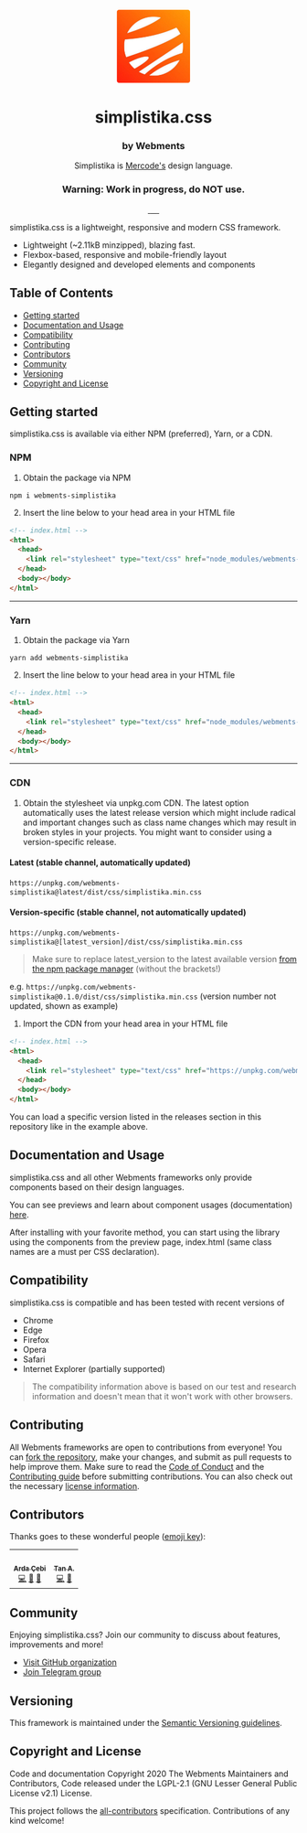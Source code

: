 <p align="center">

  <img alt="simplistika.css icon" src="assets/icon.png" width="130px"/>
  <h1 align="center">simplistika.css</h1>
</p>

<h3 align="center">by Webments</h3>
<p align="center">Simplistika is <a href="https://github.com/Mercode">Mercode's</a> design language.</p>
<h3 align="center">Warning: Work in progress, do NOT use.</h3>

<p align="center">
  <a aria-label="npm" href="https://www.npmjs.com/package/webments-simplistika">
    <img src="https://img.shields.io/npm/v/webments-simplistika" alt="">
  </a>
    <a aria-label="npm bundle size" href="https://www.npmjs.com/package/webments-simplistika">
    <img src="https://img.shields.io/bundlephobia/minzip/webments-simplistika" alt="">
  </a>
    <a aria-label="npm downloads" href="https://www.npmjs.com/package/webments-simplistika">
    <img src="https://img.shields.io/npm/dt/webments-simplistika" alt="">
  </a>
   <!-- ALL-CONTRIBUTORS-BADGE:START - Do not remove or modify this section -->
    <a aria-label="All Contributors" href="#contributors">
    <img src="https://img.shields.io/badge/all_contributors-2-orange.svg" alt="">
  </a>
  <!-- ALL-CONTRIBUTORS-BADGE:END -->
   <a aria-label="telegram" href="https://t.me/Webments">
     <img src="https://img.shields.io/badge/chat-on%20telegram-blue" alt="">
  </a>
  <a aria-label="license" href="https://github.com/Webments/simplistika.css/blob/master/LICENSE">
    <img src="https://img.shields.io/github/license/webments/simplistika.css" alt="">
  </a>
</p>

simplistika.css is a lightweight, responsive and modern CSS framework.

- Lightweight (~2.11kB minzipped), blazing fast.
- Flexbox-based, responsive and mobile-friendly layout
- Elegantly designed and developed elements and components

## Table of Contents
- [Getting started](#gettingstarted)
- [Documentation and Usage](#usage)
- [Compatibility](#compatibility)
- [Contributing](#contributing)
- [Contributors](#contributors)
- [Community](#community)
- [Versioning](#versioning)
- [Copyright and License](#license)

## <a name="gettingstarted"></a>Getting started
simplistika.css is available via either NPM (preferred), Yarn, or a CDN.

### NPM

1. Obtain the package via NPM

```shell
npm i webments-simplistika
```
2. Insert the line below to your head area in your HTML file

```html
<!-- index.html -->
<html>
  <head>
    <link rel="stylesheet" type="text/css" href="node_modules/webments-simplistika/dist/css/simplistika.min.css" />
  </head>
  <body></body>
</html>
```
---

### Yarn

1. Obtain the package via Yarn

```shell
yarn add webments-simplistika
```

2. Insert the line below to your head area in your HTML file

```html
<!-- index.html -->
<html>
  <head>
    <link rel="stylesheet" type="text/css" href="node_modules/webments-simplistika/dist/css/simplistika.min.css" />
  </head>
  <body></body>
</html>
```

---

### CDN

1. Obtain the stylesheet via unpkg.com CDN. The latest option automatically uses the latest release version which might include radical and important changes such as class name changes which may result in broken styles in your projects. You might want to consider using a version-specific release.

#### Latest (stable channel, automatically updated)
```
https://unpkg.com/webments-simplistika@latest/dist/css/simplistika.min.css
```
#### Version-specific (stable channel, not automatically updated)
```
https://unpkg.com/webments-simplistika@[latest_version]/dist/css/simplistika.min.css
```

> Make sure to replace latest_version to the latest available version [from the npm package manager](https://www.npmjs.com/package/webments-simplistika) (without the brackets!)

e.g. `https://unpkg.com/webments-simplistika@0.1.0/dist/css/simplistika.min.css` (version number not updated, shown as example)

1. Import the CDN from your head area in your HTML file

```html
<!-- index.html -->
<html>
  <head>
    <link rel="stylesheet" type="text/css" href="https://unpkg.com/webments-simplistika/dist/css/simplistika.min.css" />
  </head>
  <body></body>
</html>
```

You can load a specific version listed in the releases section in this repository like in the example above.

## <a name="usage"></a>Documentation and Usage
simplistika.css and all other Webments frameworks only provide components based on their design languages.

You can see previews and learn about component usages (documentation) [here](https://webments.github.io/simplistika.css/).

After installing with your favorite method, you can start using the library using the components from the preview page, index.html (same class names are a must per CSS declaration).

## <a name="compatbility"></a>Compatibility
simplistika.css is compatible and has been tested with recent versions of

- Chrome
- Edge
- Firefox
- Opera
- Safari
- Internet Explorer (partially supported)

> The compatibility information above is based on our test and research information and doesn't mean that it won't work with other browsers.

## <a name="contributing"></a>Contributing
All Webments frameworks are open to contributions from everyone! You can [fork the repository](https://github.com/Webments/simplistika.css/fork), make your changes, and submit as pull requests to help improve them. Make sure to read the [Code of Conduct](https://github.com/Webments/simplistika.css/blob/master/CODE_OF_CONDUCT.md) and the [Contributing guide](https://github.com/Webments/simplistika.css/blob/master/CONTRIBUTING.md) before submitting contributions. You can also check out the necessary [license information](https://github.com/Webments/simplistika.css/blob/master/LICENSE).

## <a name="contributors"></a>Contributors

Thanks goes to these wonderful people ([emoji key](https://allcontributors.org/docs/en/emoji-key)):

<!-- ALL-CONTRIBUTORS-LIST:START - Do not remove or modify this section -->
<!-- prettier-ignore-start -->
<!-- markdownlint-disable -->
<table>
  <tr>
    <td align="center"><a href="https://www.ardacebi.com"><img src="https://avatars3.githubusercontent.com/u/17576065?v=4" width="100px;" alt=""/><br /><sub><b>Arda Çebi</b></sub></a><br /><a href="https://github.com/Webments/simplistika.css/commits?author=ardacebi" title="Code">💻</a> <a href="#design-ardacebi" title="Design">🎨</a> <a href="https://github.com/Webments/simplistika.css/commits?author=ardacebi" title="Documentation">📖</a></td>
    <td align="center"><a href="http://mercode.org"><img src="https://avatars1.githubusercontent.com/u/40173707?v=4" width="100px;" alt=""/><br /><sub><b>Tan A.</b></sub></a><br /><a href="https://github.com/Webments/simplistika.css/commits?author=Yutyo" title="Code">💻</a> <a href="#design-Yutyo" title="Design">🎨</a></td>
  </tr>
</table>

<!-- markdownlint-enable -->
<!-- prettier-ignore-end -->
<!-- ALL-CONTRIBUTORS-LIST:END -->

## <a name="community"></a>Community
Enjoying simplistika.css? Join our community to discuss about features, improvements and more!

- [Visit GitHub organization](https://github.com/Webments)
- [Join Telegram group](https://t.me/Webments)

## <a name="versioning"></a>Versioning

This framework is maintained under the [Semantic Versioning guidelines](https://semver.org/).

## <a name="license"></a>Copyright and License

Code and documentation Copyright 2020 The Webments Maintainers and Contributors, Code released under the LGPL-2.1 (GNU Lesser General Public License v2.1) License.

This project follows the [all-contributors](https://github.com/all-contributors/all-contributors) specification. Contributions of any kind welcome!
